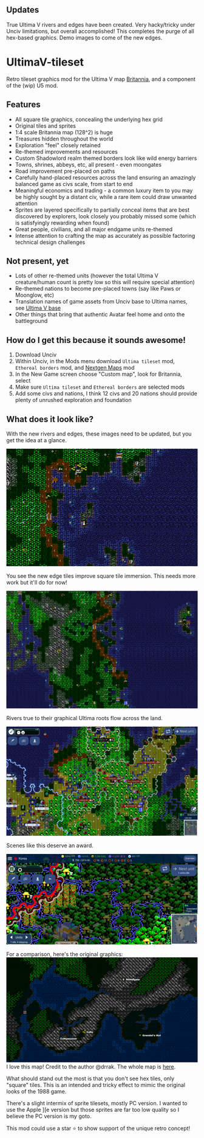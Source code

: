 ## Updates

True Ultima V rivers and edges have been created. Very hacky/tricky under Unciv limitations, but overall accomplished! This completes the purge of all hex-based graphics. Demo images to come of the new edges.

# UltimaV-tileset
Retro tileset graphics mod for the Ultima V map [Britannia](https://github.com/hackedpassword/Nextgen-Maps#britannia-overworld), and a component of the (wip) U5 mod.

## Features

- All square tile graphics, concealing the underlying hex grid
- Original tiles and sprites
- 1:4 scale Britannia map (128^2) is huge
- Treasures hidden throughout the world
- Exploration "feel" closely retained
- Re-themed improvements and resources
- Custom Shadowlord realm themed borders look like wild energy barriers
- Towns, shrines, abbeys, etc, all present - even moongates
- Road improvement pre-placed on paths
- Carefully hand-placed resources across the land ensuring an amazingly balanced game as civs scale, from start to end
- Meaningful economics and trading - a common luxury item to you may be highly sought by a distant civ, while a rare item could draw unwanted attention
- Sprites are layered specifically to partially conceal items that are best discovered by explorers, look closely you probably missed some (which is satisfyingly rewarding when found)
- Great people, civilians, and all major endgame units re-themed
- Intense attention to crafting the map as accurately as possible factoring technical design challenges

## Not present, yet
- Lots of other re-themed units (however the total Ultima V creature/human count is pretty low so this will require special attention)
- Re-themed nations to become pre-placed towns (say like Paws or Moonglow, etc)
- Translation names of game assets from Unciv base to Ultima names, see [Ultima V base](https://github.com/hackedpassword/UltimaV-base/blob/main/jsons/translations/English.properties)
- Other things that bring that authentic Avatar feel home and onto the battleground

## How do I get this because it sounds awesome!
1. Download Unciv
2. Within Unciv, in the Mods menu download `Ultima tileset` mod, `Ethereal borders` mod, and [Nextgen Maps](https://github.com/hackedpassword/Nextgen-Maps) mod
3. In the New Game screen choose "Custom map", look for Britannia, select
4. Make sure `Ultima tileset` and `Ethereal borders` are selected mods
5. Add some civs and nations, I think 12 civs and 20 nations should provide plenty of unrushed exploration and foundation

## What does it look like?

With the new rivers and edges, these images need to be updated, but you get the idea at a glance.

![](https://github.com/hackedpassword/Unciv-Assets/blob/main/Images/Ultima%20V/u5_next_phase.png)

You see the new edge tiles improve square tile immersion. This needs more work but it'll do for now!

![](https://github.com/hackedpassword/Unciv-Assets/blob/main/Images/Ultima%20V/u5_next_phase2.png)

Rivers true to their graphical Ultima roots flow across the land.

![](https://github.com/hackedpassword/Unciv-Assets/blob/main/Images/Ultima%20V/new_rivers.png)

Scenes like this deserve an award.

![](https://raw.githubusercontent.com/hackedpassword/Unciv-Assets/refs/heads/main/Images/Ultima%20V/Award%20winning%20screenshot.png)

For a comparison, here's the original graphics:
![](https://github.com/hackedpassword/Unciv-Assets/blob/main/Images/Ultima%20V/original_map-at-cove.png)
I love this map! Credit to the author @drrak. The whole map is [here](https://drrak.github.io/ultima5/).

What should stand out the most is that you don't see hex tiles, only "square" tiles. This is an intended and tricky effect to mimic the original looks of the 1988 game.

There's a slight intermix of sprite tilesets, mostly PC version. I wanted to use the Apple ][e version but those sprites are far too low quality so I believe the PC version is my goto.

This mod could use a star :star: to show support of the unique retro concept!
